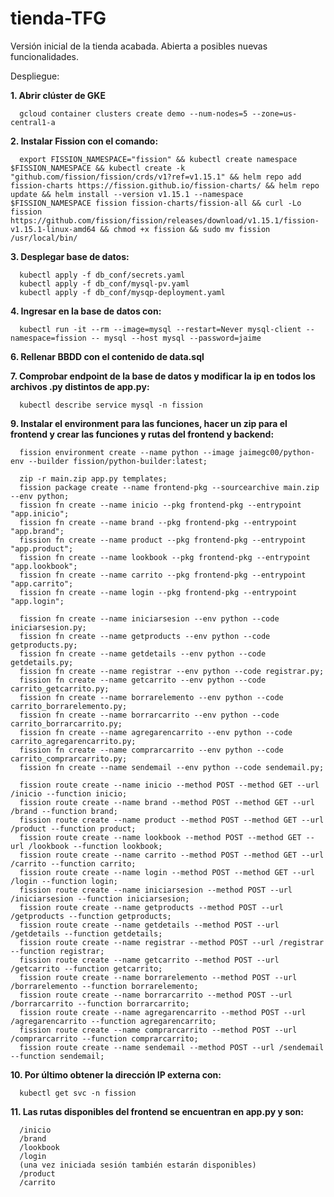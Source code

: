 # tienda-TFG
Versión inicial de la tienda acabada. Abierta a posibles nuevas funcionalidades.

Despliegue:

**1. Abrir clúster de GKE**

      gcloud container clusters create demo --num-nodes=5 --zone=us-central1-a

**2. Instalar Fission con el comando:**

      export FISSION_NAMESPACE="fission" && kubectl create namespace $FISSION_NAMESPACE && kubectl create -k "github.com/fission/fission/crds/v1?ref=v1.15.1" && helm repo add fission-charts https://fission.github.io/fission-charts/ && helm repo update && helm install --version v1.15.1 --namespace $FISSION_NAMESPACE fission fission-charts/fission-all && curl -Lo fission https://github.com/fission/fission/releases/download/v1.15.1/fission-v1.15.1-linux-amd64 && chmod +x fission && sudo mv fission /usr/local/bin/

**3. Desplegar base de datos:**

      kubectl apply -f db_conf/secrets.yaml
      kubectl apply -f db_conf/mysql-pv.yaml
      kubectl apply -f db_conf/mysqp-deployment.yaml

**4. Ingresar en la base de datos con:**

      kubectl run -it --rm --image=mysql --restart=Never mysql-client --namespace=fission -- mysql --host mysql --password=jaime

**6. Rellenar BBDD con el contenido de data.sql**

**7. Comprobar endpoint de la base de datos y modificar la ip en todos los archivos .py distintos de app.py:**

      kubectl describe service mysql -n fission
      
**9. Instalar el environment para las funciones, hacer un zip para el frontend y crear las funciones y rutas del frontend y backend:**

      fission environment create --name python --image jaimegc00/python-env --builder fission/python-builder:latest;
      
      zip -r main.zip app.py templates;
      fission package create --name frontend-pkg --sourcearchive main.zip --env python;
      fission fn create --name inicio --pkg frontend-pkg --entrypoint "app.inicio";
      fission fn create --name brand --pkg frontend-pkg --entrypoint "app.brand";
      fission fn create --name product --pkg frontend-pkg --entrypoint "app.product"; 
      fission fn create --name lookbook --pkg frontend-pkg --entrypoint "app.lookbook"; 
      fission fn create --name carrito --pkg frontend-pkg --entrypoint "app.carrito"; 
      fission fn create --name login --pkg frontend-pkg --entrypoint "app.login"; 

      fission fn create --name iniciarsesion --env python --code iniciarsesion.py;
      fission fn create --name getproducts --env python --code getproducts.py;
      fission fn create --name getdetails --env python --code getdetails.py;
      fission fn create --name registrar --env python --code registrar.py;
      fission fn create --name getcarrito --env python --code carrito_getcarrito.py;
      fission fn create --name borrarelemento --env python --code carrito_borrarelemento.py;
      fission fn create --name borrarcarrito --env python --code carrito_borrarcarrito.py;
      fission fn create --name agregarencarrito --env python --code carrito_agregarencarrito.py;
      fission fn create --name comprarcarrito --env python --code carrito_comprarcarrito.py;
      fission fn create --name sendemail --env python --code sendemail.py;

      fission route create --name inicio --method POST --method GET --url /inicio --function inicio;
      fission route create --name brand --method POST --method GET --url /brand --function brand;
      fission route create --name product --method POST --method GET --url /product --function product;
      fission route create --name lookbook --method POST --method GET --url /lookbook --function lookbook;
      fission route create --name carrito --method POST --method GET --url /carrito --function carrito;
      fission route create --name login --method POST --method GET --url /login --function login;
      fission route create --name iniciarsesion --method POST --url /iniciarsesion --function iniciarsesion;
      fission route create --name getproducts --method POST --url /getproducts --function getproducts;
      fission route create --name getdetails --method POST --url /getdetails --function getdetails;
      fission route create --name registrar --method POST --url /registrar --function registrar;
      fission route create --name getcarrito --method POST --url /getcarrito --function getcarrito;
      fission route create --name borrarelemento --method POST --url /borrarelemento --function borrarelemento;
      fission route create --name borrarcarrito --method POST --url /borrarcarrito --function borrarcarrito;
      fission route create --name agregarencarrito --method POST --url /agregarencarrito --function agregarencarrito;
      fission route create --name comprarcarrito --method POST --url /comprarcarrito --function comprarcarrito;
      fission route create --name sendemail --method POST --url /sendemail --function sendemail;

**10. Por último obtener la dirección IP externa con:**
      
      kubectl get svc -n fission
      
**11. Las rutas disponibles del frontend se encuentran en app.py y son:**
      
      /inicio
      /brand
      /lookbook
      /login
      (una vez iniciada sesión también estarán disponibles)
      /product
      /carrito

